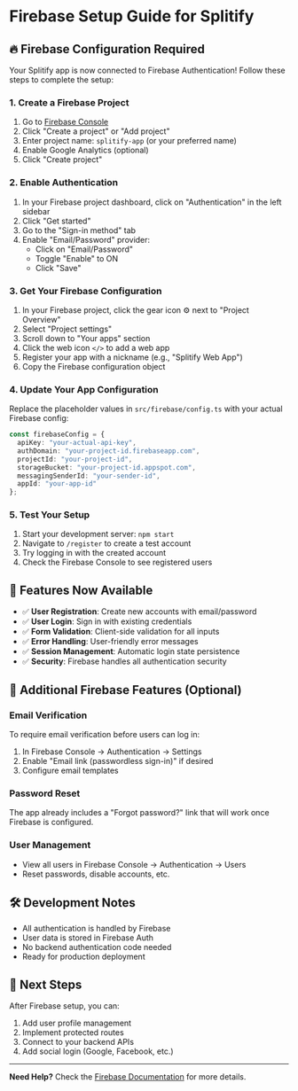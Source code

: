 # Firebase Setup Guide for Splitify

## 🔥 Firebase Configuration Required

Your Splitify app is now connected to Firebase Authentication! Follow these steps to complete the setup:

### 1. Create a Firebase Project

1. Go to [Firebase Console](https://console.firebase.google.com)
2. Click "Create a project" or "Add project"
3. Enter project name: `splitify-app` (or your preferred name)
4. Enable Google Analytics (optional)
5. Click "Create project"

### 2. Enable Authentication

1. In your Firebase project dashboard, click on "Authentication" in the left sidebar
2. Click "Get started"
3. Go to the "Sign-in method" tab
4. Enable "Email/Password" provider:
   - Click on "Email/Password"
   - Toggle "Enable" to ON
   - Click "Save"

### 3. Get Your Firebase Configuration

1. In your Firebase project, click the gear icon ⚙️ next to "Project Overview"
2. Select "Project settings"
3. Scroll down to "Your apps" section
4. Click the web icon `</>` to add a web app
5. Register your app with a nickname (e.g., "Splitify Web App")
6. Copy the Firebase configuration object

### 4. Update Your App Configuration

Replace the placeholder values in `src/firebase/config.ts` with your actual Firebase config:

```typescript
const firebaseConfig = {
  apiKey: "your-actual-api-key",
  authDomain: "your-project-id.firebaseapp.com",
  projectId: "your-project-id",
  storageBucket: "your-project-id.appspot.com",
  messagingSenderId: "your-sender-id",
  appId: "your-app-id"
};
```

### 5. Test Your Setup

1. Start your development server: `npm start`
2. Navigate to `/register` to create a test account
3. Try logging in with the created account
4. Check the Firebase Console to see registered users

## 🚀 Features Now Available

- ✅ **User Registration**: Create new accounts with email/password
- ✅ **User Login**: Sign in with existing credentials  
- ✅ **Form Validation**: Client-side validation for all inputs
- ✅ **Error Handling**: User-friendly error messages
- ✅ **Session Management**: Automatic login state persistence
- ✅ **Security**: Firebase handles all authentication security

## 🔧 Additional Firebase Features (Optional)

### Email Verification
To require email verification before users can log in:

1. In Firebase Console → Authentication → Settings
2. Enable "Email link (passwordless sign-in)" if desired
3. Configure email templates

### Password Reset
The app already includes a "Forgot password?" link that will work once Firebase is configured.

### User Management
- View all users in Firebase Console → Authentication → Users
- Reset passwords, disable accounts, etc.

## 🛠️ Development Notes

- All authentication is handled by Firebase
- User data is stored in Firebase Auth
- No backend authentication code needed
- Ready for production deployment

## 📱 Next Steps

After Firebase setup, you can:
1. Add user profile management
2. Implement protected routes
3. Connect to your backend APIs
4. Add social login (Google, Facebook, etc.)

---

**Need Help?** Check the [Firebase Documentation](https://firebase.google.com/docs/auth/web/start) for more details.
